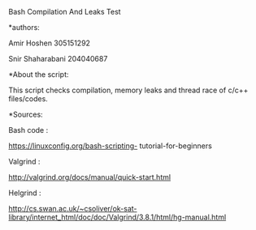 Bash Compilation And Leaks Test

*authors:

Amir Hoshen 305151292

Snir Shaharabani 204040687


*About the script:

This script checks compilation, memory leaks and thread race of c/c++ files/codes.


*Sources:

Bash code :

https://linuxconfig.org/bash-scripting-   tutorial-for-beginners

Valgrind :

http://valgrind.org/docs/manual/quick-start.html

Helgrind :

http://cs.swan.ac.uk/~csoliver/ok-sat-library/internet_html/doc/doc/Valgrind/3.8.1/html/hg-manual.html


